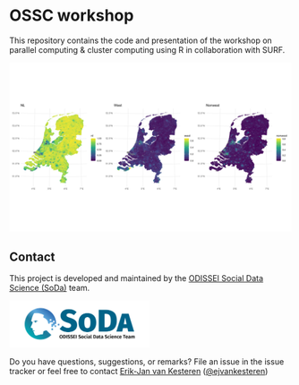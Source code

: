 # OSSC workshop

This repository contains the code and presentation of the workshop on parallel computing & cluster computing using R in collaboration with SURF.

![image](img/migr_plot.png)


## Contact

This project is developed and maintained by the [ODISSEI Social Data
Science (SoDa)](https://odissei-data.nl/nl/soda/) team.

<img src="img/soda_logo.png" alt="SoDa logo" width="250px"/>

Do you have questions, suggestions, or remarks? File an issue in the
issue tracker or feel free to contact [Erik-Jan van
Kesteren](https://github.com/vankesteren)
([@ejvankesteren](https://twitter.com/ejvankesteren))
